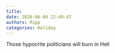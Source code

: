 ```yaml
---
title: 
date: 2020-06-04 22:49:47
authors: Ripp
categories: Holiday
---
```


 Those hypocrite politicians will burn in Hell